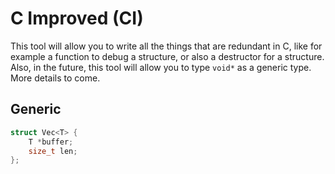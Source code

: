 # C Improved (CI) 

This tool will allow you to write all the things that are redundant in C, like for example a function to debug a structure, or also a destructor for a structure. Also, in the future, this tool will allow you to type `void*` as a generic type. More details to come.

## Generic

```c
struct Vec<T> {
    T *buffer;
    size_t len;
};
```
